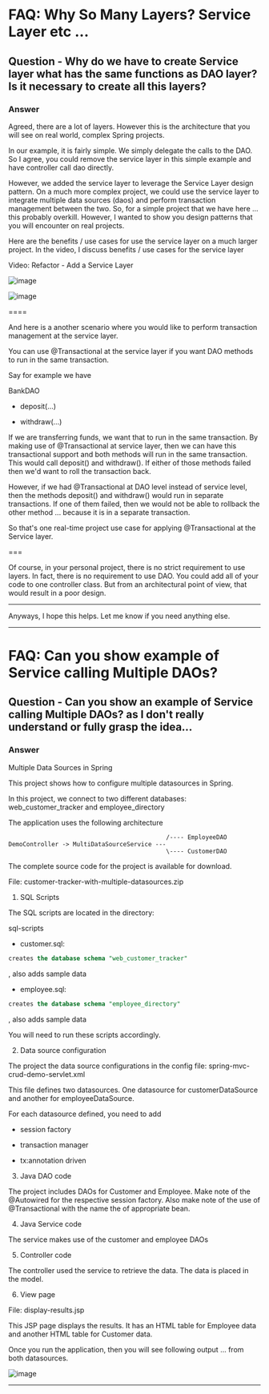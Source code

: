 # FAQ: Why So Many Layers? Service Layer etc ...
## Question - Why do we have to create Service layer what has the same functions as DAO layer? Is it necessary to create all this layers?

### Answer

Agreed, there are a lot of layers. However this is the architecture that you will see on real world, complex Spring projects.

In our example, it is fairly simple. We simply delegate the calls to the DAO. So I agree, you could remove the service layer in this simple example and have controller call dao directly.

However, we added the service layer to leverage the Service Layer design pattern. On a much more complex project, we could use the service layer to integrate multiple data sources (daos) and perform transaction management between the two. So, for a simple project that we have here ... this probably overkill. However, I wanted to show you design patterns that you will encounter on real projects.

Here are the benefits / use cases for use the service layer on a much larger project. In the video, I discuss benefits / use cases for the service layer

Video: Refactor - Add a Service Layer

![image](https://user-images.githubusercontent.com/48476504/136172469-0e51dabb-99c2-4951-8177-4553c14975dc.png)

![image](https://user-images.githubusercontent.com/48476504/136172481-84513aa9-91d5-4536-b602-4e2123793f49.png)



====

And here is a another scenario where you would like to perform transaction management at the service layer.

You can use @Transactional at the service layer if you want DAO methods to run in the same transaction.

Say for example we have

BankDAO

- deposit(...)

- withdraw(...)

If we are transferring funds, we want that to run in the same transaction. By making use of @Transactional at service layer, then we can have this transactional support and both methods will run in the same transaction. This would call deposit() and withdraw(). If either of those methods failed then we'd want to roll the transaction back.

However, if we had @Transactional at DAO level instead of service level, then the methods deposit() and withdraw() would run in separate transactions. If one of them failed, then we would not be able to rollback the other method ... because it is in a separate transaction.

So that's one real-time project use case for applying @Transactional at the Service layer.

===

Of course, in your personal project, there is no strict requirement to use layers. In fact, there is no requirement to use DAO. You could add all of your code to one controller class. But from an architectural point of view, that would result in a poor design.

---

Anyways, I hope this helps. Let me know if you need anything else.

---

# FAQ: Can you show example of Service calling Multiple DAOs?

## Question - Can you show an example of Service calling Multiple DAOs? as I don't really understand or fully grasp the idea...

### Answer

Multiple Data Sources in Spring

This project shows how to configure multiple datasources in Spring.

In this project, we connect to two different databases: web_customer_tracker and employee_directory

The application uses the following architecture

                                                /---- EmployeeDAO
    DemoController -> MultiDataSourceService ---
                                                \---- CustomerDAO


The complete source code for the project is available for download.

File: customer-tracker-with-multiple-datasources.zip



1. SQL Scripts

The SQL scripts are located in the directory:

sql-scripts

- customer.sql: 
```sql
creates the database schema "web_customer_tracker"
```
, also adds sample data

- employee.sql: 
```sql
creates the database schema "employee_directory"
```
, also adds sample data

You will need to run these scripts accordingly.



2. Data source configuration

The project the data source configurations in the config file: spring-mvc-crud-demo-servlet.xml

This file defines two datasources. One datasource for customerDataSource and another for employeeDataSource.

For each datasource defined, you need to add

- session factory

- transaction manager

- tx:annotation driven



3. Java DAO code

The project includes DAOs for Customer and Employee. Make note of the @Autowired for the respective session factory. Also make note of the use of @Transactional with the name the of appropriate bean.



4. Java Service code

The service makes use of the customer and employee DAOs



5. Controller code

The controller used the service to retrieve the data. The data is placed in the model.



6. View page

File: display-results.jsp

This JSP page displays the results. It has an HTML table for Employee data and another HTML table for Customer data.



Once you run the application, then you will see following output ... from both datasources.


![image](https://user-images.githubusercontent.com/48476504/136172915-d1539e0a-d9b0-4baa-8a93-21311b1398dc.png)

---


